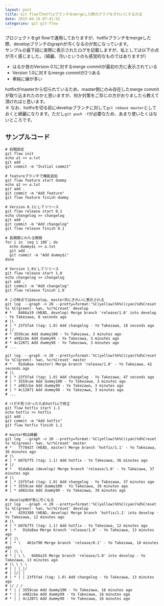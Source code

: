 ```yaml
---
layout: post
title: Git flowでhotfixブランチをmergeした際のグラフをきれいにする方法
date: 2015-04-16 07:41:52
categories: git git-flow
---
```

<!-- {% raw %} -->
<p>プロジェクトをgit flowで運用しておりますが、hotfixブランチをmergeした際、developブランチのgraphが汚くなるのが気になっています。<br>
サンプルの最下段に実際に表示されたログを記載しますが、私としては以下の点が汚く感じました。（綺麗、汚いというのも感覚的なものではありますが）</p>

<ul>
<li>はるか昔のVersion 0.1に対するmerge commitが最初の方に表示されている</li>
<li>Version 1.0に対するmerge commitが2つある</li>
<li>単純に線が多い</li>
</ul>

<p>hotfixがmasterから切られているため、master側にのみ存在したmerge commitが取り込まれたのかと思いますが、何か対策をご存じの方がおりましたら教えて頂ければと思います。<br>
＃ なお、hotfixを切る前にdevelopブランチに対して<code>git rebase master</code>としておくと綺麗になります。ただし<code>git push -f</code>が必要なため、あまり使いたくはないところです。</p>

<h2>サンプルコード</h2>

<pre><code># 初期設定
git flow init
echo a1 &gt;&gt; a.txt
git add .
git commit -m "Initial commit"

# featureブランチで機能追加
git flow feature start dummy
echo a2 &gt;&gt; a.txt
git add .
git commit -m "Add feature"
git flow feature finish dummy

# Version 0.1としてリリース
git flow release start 0.1
echo changelog &gt;&gt; changelog
git add .
git commit -m "Add changelog"
git flow release finish 0.1

# 長期間にわたる開発
for i in `seq 1 100`; do
  echo dummy$i &gt;&gt; a.txt
  git add .
  git commit -m "Add dummy$i"
done

# Version 1.0としてリリース
git flow release start 1.0
echo changelog &gt;&gt; changelog
git add .
git commit -m "Add changelog"
git flow release finish 1.0

# この時点ではdevelop, master共にきれいに表示される
git log  --graph -n 20 --pretty=format:'%C(yellow)%h%C(cyan)%d%Creset %s %C(green)- %an, %cr%Creset' develop
# *   8466a19 (HEAD, develop) Merge branch 'release/1.0' into develop - Yo Takezawa, 8 seconds ago
# |\
# | * 23f5fa4 (tag: 1.0) Add changelog - Yo Takezawa, 18 seconds ago
# |/
# * 3559cae Add dummy100 - Yo Takezawa, 3 minutes ago
# * a982cbe Add dummy99 - Yo Takezawa, 3 minutes ago
# * 4c12071 Add dummy98 - Yo Takezawa, 3 minutes ago
# ...

git log  --graph -n 20 --pretty=format:'%C(yellow)%h%C(cyan)%d%Creset %s %C(green)- %an, %cr%Creset' master
# *   91da8aa (master) Merge branch 'release/1.0' - Yo Takezawa, 42 seconds ago
# |\
# | * 23f5fa4 (tag: 1.0) Add changelog - Yo Takezawa, 47 seconds ago
# | * 3559cae Add dummy100 - Yo Takezawa, 3 minutes ago
# | * a982cbe Add dummy99 - Yo Takezawa, 3 minutes ago
# | * 4c12071 Add dummy98 - Yo Takezawa, 3 minutes ago
# ...

# バグが見つかったためhotfixで修正
git flow hotfix start 1.1
echo hotfix &gt;&gt; hotfix
git add .
git commit -m "Add hotfix"
git flow hotfix finish 1.1

# master側は綺麗
git log  --graph -n 20 --pretty=format:'%C(yellow)%h%C(cyan)%d%Creset %s %C(green)- %an, %cr%Creset' master
# *   7778437 (HEAD, master) Merge branch 'hotfix/1.1' - Yo Takezawa, 36 minutes ago
# |\
# | * b07b7f5 (tag: 1.1) Add hotfix - Yo Takezawa, 36 minutes ago
# |/
# *   91da8aa (develop) Merge branch 'release/1.0' - Yo Takezawa, 37 minutes ago
# |\
# | * 23f5fa4 (tag: 1.0) Add changelog - Yo Takezawa, 37 minutes ago
# | * 3559cae Add dummy100 - Yo Takezawa, 39 minutes ago
# | * a982cbe Add dummy99 - Yo Takezawa, 39 minutes ago

# develop側が急に汚くなる
git log  --graph -n 20 --pretty=format:'%C(yellow)%h%C(cyan)%d%Creset %s %C(green)- %an, %cr%Creset' develop
# *   d293380 (HEAD, develop) Merge branch 'hotfix/1.1' into develop - Yo Takezawa, 12 minutes ago
# |\
# | * b07b7f5 (tag: 1.1) Add hotfix - Yo Takezawa, 12 minutes ago
# | *   91da8aa Merge branch 'release/1.0' - Yo Takezawa, 13 minutes ago
# | |\
# | * \   461e790 Merge branch 'release/0.1' - Yo Takezawa, 18 minutes ago
# | |\ \
# * | \ \   8466a19 Merge branch 'release/1.0' into develop - Yo Takezawa, 13 minutes ago
# |\ \ \ \
# | | |_|/
# | |/| |
# | * | | 23f5fa4 (tag: 1.0) Add changelog - Yo Takezawa, 13 minutes ago
# |/ / /
# * | | 3559cae Add dummy100 - Yo Takezawa, 16 minutes ago
# * | | a982cbe Add dummy99 - Yo Takezawa, 16 minutes ago
# * | | 4c12071 Add dummy98 - Yo Takezawa, 16 minutes ago
</code></pre>
<!-- {% endraw %} -->
